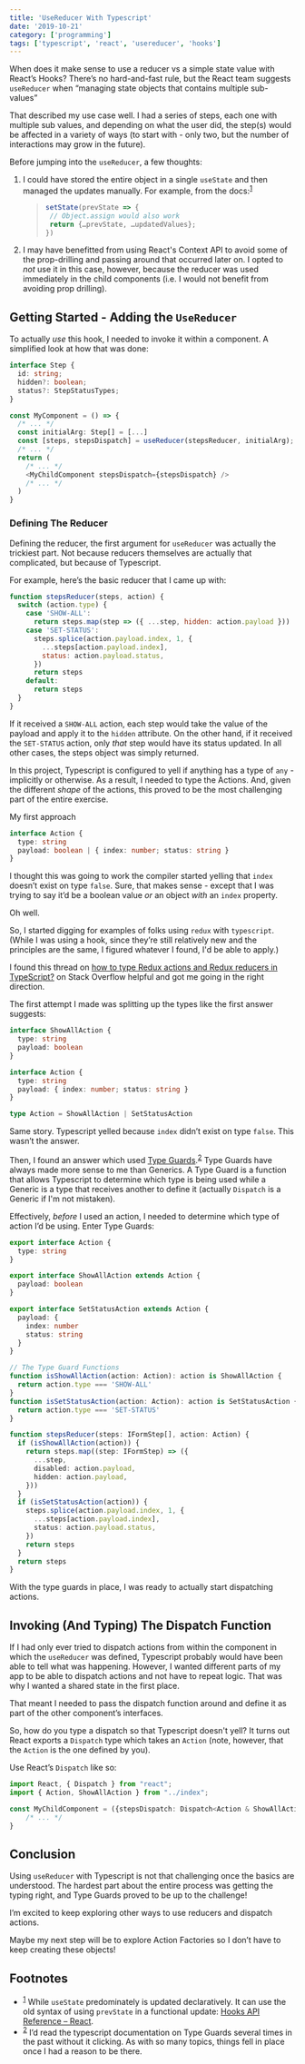```yaml
---
title: 'UseReducer With Typescript'
date: '2019-10-21'
category: ['programming']
tags: ['typescript', 'react', 'usereducer', 'hooks']
---
```


When does it make sense to use a reducer vs a simple state value with React’s Hooks? There’s no hard-and-fast rule, but the React team suggests `useReducer` when “managing state objects that contains multiple sub-values”

That described my use case well. I had a series of steps, each one with multiple sub values, and depending on what the user did, the step(s) would be affected in a variety of ways (to start with - only two, but the number of interactions may grow in the future).

Before jumping into the `useReducer`, a few thoughts:

1. I could have stored the entire object in a single `useState` and then managed the updates manually. For example, from the docs:<sup>[1](#footnotes)</sup><a id="fn1"></a>
   > ```javascript
   > setState(prevState => {
   >  // Object.assign would also work
   >  return {…prevState, …updatedValues};
   > })
   > ```
2. I may have benefitted from using React's Context API to avoid some of the prop-drilling and passing around that occurred later on. I opted to _not_ use it in this case, however, because the reducer was used immediately in the child components (i.e. I would not benefit from avoiding prop drilling).

## Getting Started - Adding the `UseReducer`

To actually _use_ this hook, I needed to invoke it within a component. A simplified look at how that was done:

```typescript
interface Step {
  id: string;
  hidden?: boolean;
  status?: StepStatusTypes;
}

const MyComponent = () => {
  /* ... */
  const initialArg: Step[] = [...]
  const [steps, stepsDispatch] = useReducer(stepsReducer, initialArg);
  /* ... */
  return (
    /* ... */
    <MyChildComponent stepsDispatch={stepsDispatch} />
    /* ... */
  )
}
```

### Defining The Reducer

Defining the reducer, the first argument for `useReducer` was actually the trickiest part. Not because reducers themselves are actually that complicated, but because of Typescript.

For example, here’s the basic reducer that I came up with:

```javascript
function stepsReducer(steps, action) {
  switch (action.type) {
    case 'SHOW-ALL':
      return steps.map(step => ({ ...step, hidden: action.payload }))
    case 'SET-STATUS':
      steps.splice(action.payload.index, 1, {
        ...steps[action.payload.index],
        status: action.payload.status,
      })
      return steps
    default:
      return steps
  }
}
```

If it received a `SHOW-ALL` action, each step would take the value of the payload and apply it to the `hidden` attribute. On the other hand, if it received the `SET-STATUS` action, only _that_ step would have its status updated. In all other cases, the steps object was simply returned.

In this project, Typescript is configured to yell if anything has a type of `any` - implicitly or otherwise. As a result, I needed to type the Actions. And, given the different _shape_ of the actions, this proved to be the most challenging part of the entire exercise.

My first approach

```typescript
interface Action {
  type: string
  payload: boolean | { index: number; status: string }
}
```

I thought this was going to work the compiler started yelling that `index` doesn’t exist on type `false`. Sure, that makes sense - except that I was trying to say it’d be a boolean value _or_ an object _with_ an `index` property.

Oh well.

So, I started digging for examples of folks using `redux` with `typescript`. (While I was using a hook, since they’re still relatively new and the principles are the same, I figured whatever I found, I'd be able to apply.)

I found this thread on [how to type Redux actions and Redux reducers in TypeScript?](https://stackoverflow.com/questions/35482241/how-to-type-redux-actions-and-redux-reducers-in-typescript) on Stack Overflow helpful and got me going in the right direction.

The first attempt I made was splitting up the types like the first answer suggests:

```typescript
interface ShowAllAction {
  type: string
  payload: boolean
}

interface Action {
  type: string
  payload: { index: number; status: string }
}

type Action = ShowAllAction | SetStatusAction
```

Same story. Typescript yelled because `index` didn’t exist on type `false`. This wasn’t the answer.

Then, I found an answer which used [Type Guards](https://www.typescriptlang.org/docs/handbook/advanced-types.html#type-guards-and-differentiating-types).<sup>[2](#footnotes)</sup><a id="fn2"></a> Type Guards have always made more sense to me than Generics. A Type Guard is a function that allows Typescript to determine which type is being used while a Generic is a type that receives another to define it (actually `Dispatch` is a Generic if I'm not mistaken).

Effectively, _before_ I used an action, I needed to determine which type of action I’d be using. Enter Type Guards:

```typescript
export interface Action {
  type: string
}

export interface ShowAllAction extends Action {
  payload: boolean
}

export interface SetStatusAction extends Action {
  payload: {
    index: number
    status: string
  }
}

// The Type Guard Functions
function isShowAllAction(action: Action): action is ShowAllAction {
  return action.type === 'SHOW-ALL'
}
function isSetStatusAction(action: Action): action is SetStatusAction {
  return action.type === 'SET-STATUS'
}

function stepsReducer(steps: IFormStep[], action: Action) {
  if (isShowAllAction(action)) {
    return steps.map((step: IFormStep) => ({
      ...step,
      disabled: action.payload,
      hidden: action.payload,
    }))
  }
  if (isSetStatusAction(action)) {
    steps.splice(action.payload.index, 1, {
      ...steps[action.payload.index],
      status: action.payload.status,
    })
    return steps
  }
  return steps
}
```

With the type guards in place, I was ready to actually start dispatching actions.

## Invoking (And Typing) The Dispatch Function

If I had only ever tried to dispatch actions from within the component in which the `useReducer` was defined, Typescript probably would have been able to tell what was happening. However, I wanted different parts of my app to be able to dispatch actions and not have to repeat logic. That was why I wanted a shared state in the first place.

That meant I needed to pass the dispatch function around and define it as part of the other component’s interfaces.

So, how do you type a dispatch so that Typescript doesn't yell? It turns out React exports a `Dispatch` type which takes an `Action` (note, however, that the `Action` is the one defined by you).

Use React’s `Dispatch` like so:

```typescript
import React, { Dispatch } from "react";
import { Action, ShowAllAction } from "../index";

const MyChildComponent = ({stepsDispatch: Dispatch<Action & ShowAllAction>}) => {
	/* ... */
}
```

## Conclusion

Using `useReducer` with Typescript is not that challenging once the basics are understood. The hardest part about the entire process was getting the typing right, and Type Guards proved to be up to the challenge!

I’m excited to keep exploring other ways to use reducers and dispatch actions.

Maybe my next step will be to explore Action Factories so I don’t have to keep creating these objects!

## Footnotes

- <sup>[1](#fn1)</sup> While `useState` predominately is updated declaratively. It can use the old syntax of using `prevState` in a functional update: [Hooks API Reference – React](https://reactjs.org/docs/hooks-reference.html#functional-updates).
- <sup>[2](#fn2)</sup> I’d read the typescript documentation on Type Guards several times in the past without it clicking. As with so many topics, things fell in place once I had a reason to be there.
